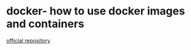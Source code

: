 # docker- how to use docker images and containers

[official repository](https://hub.docker.com/explore/)